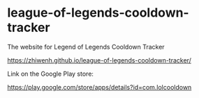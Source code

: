 # league-of-legends-cooldown-tracker
The website for Legend of Legends Cooldown Tracker

https://zhiwenh.github.io/league-of-legends-cooldown-tracker/

Link on the Google Play store:

https://play.google.com/store/apps/details?id=com.lolcooldown
